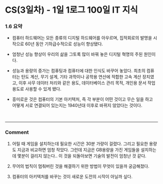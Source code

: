 # CS(3일차) - 1일 1로그 100일 IT 지식

### 1.6 요약
  - 컴퓨터 하드웨어는 모든 종류의 디지털 하드웨어를 아우르며, 집적회로의 발명을 시작으로 60년 동안 기하급수적으로 성능이 향상됐다.
  - 엄청난 성능 향상이 우리의 삶을 그토록 많이 바꿔 놓은 디지털 혁명의 주된 원인이다.
  - 성능과 용량의 증가는 컴퓨팅과 컴퓨터에 대한 인식도 바꾸어 놓았다. 최초의 컴퓨터는 탄도 계산, 무기 설계, 기타 과학이나 공학용 연산에 적합한 고속 계산 장치였고, 이후 사무 데이터 처리와 같은 용도, 데이터베이스 관리 목적, 개인용 문서 작업 용도로 사용할 수 있게 됐다.

  - 흥미로운 것은 컴퓨터의 기본 아키텍처, 즉 각 부분이 어떤 것이고 무슨 일을 하고 어떻게 서로 연결되어 있는지는 1940년대 이후로 바뀌지 않았다는 것이다. 

<br />
<hr />

### Comment
  1. 어릴 때 게임을 설치하는데 필요한 시간은 30분 가량이 걸렸다. 그리고 필요한 용량도 지금과 비교하면 엄청 작았다. 그런데 지금은 GB용량을 가진 게임들을 설치하는데 몇분이 걸리지 않는다.. 이 것을 되돌아보면 기술의 발전이 엄청난 것 같다.

  2. 무어의 법칙이 멈춰버린 것을 해결하기 위한 방법이 무엇이 있을까 궁금해졌다.

  3. 컴퓨터의 아키텍처를 바꾸는 것이 새로운 도전의 시작이 아닐까 싶다.


